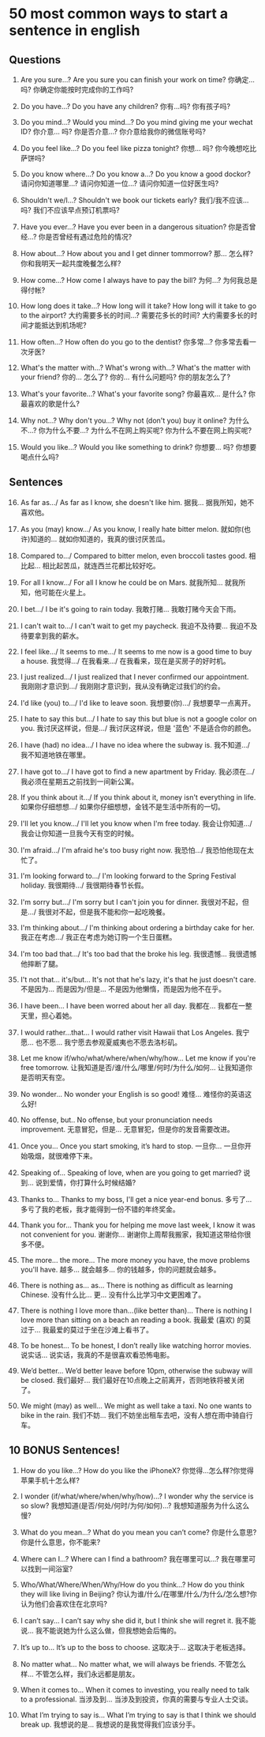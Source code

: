 # 50 most common ways to start a sentence in english

## Questions

1. Are you sure...? Are you sure you can finish your work on time?
你确定...吗? 你确定你能按时完成你的工作吗?

2. Do you have...? Do you have any children?
你有...吗? 你有孩子吗?

3. Do you mind...? Would you mind...? Do you mind giving me your wechat ID?
你介意... 吗? 你是否介意...? 你介意给我你的微信账号吗?

4. Do you feel like...? Do you feel like pizza tonight?
你想... 吗? 你今晚想吃比萨饼吗?

5. Do you know where...? Do you know a...? Do you know a good dockor?
请问你知道哪里...? 请问你知道一位...? 请问你知道一位好医生吗?

6. Shouldn't we/I...? Shouldn't we book our tickets early?
我们/我不应该... 吗? 我们不应该早点预订机票吗?

7. Have you ever...? Have you ever been in a dangerous situation?
你是否曾经...? 你是否曾经有遇过危险的情况?

8. How about...? How about you and I get dinner tommorrow?
那... 怎么样? 你和我明天一起共度晚餐怎么样?

9. How come...? How come I always have to pay the bill?
为何...? 为何我总是得付帐?

10. How long does it take...? How long will it take? How long will it take to go to the airport?
大约需要多长的时间...? 需要花多长的时间? 大约需要多长的时间才能抵达到机场呢?

11. How often...? How often do you go to the dentist?
你多常...? 你多常去看一次牙医?

12. What's the matter with...? What's wrong with...? What's the matter with your friend?
你的... 怎么了? 你的... 有什么问题吗? 你的朋友怎么了?

13. What's your favorite...? What's your favorite song?
你最喜欢... 是什么? 你最喜欢的歌是什么?

14. Why not...? Why don't you...? Why not (don't you) buy it online?
为什么不...? 你为什么不要...? 为什么不在网上购买呢? 你为什么不要在网上购买呢?

15. Would you like...? Would you like something to drink?
你想要... 吗? 你想要喝点什么吗?

## Sentences
16. As far as.../ As far as I know, she doesn't like him.
据我... 据我所知，她不喜欢他。

17. As you (may) know.../ As you know, I really hate bitter melon.
就如你(也许)知道的... 就如你知道的，我真的很讨厌苦瓜。

18. Compared to.../ Compared to bitter melon, even broccoli tastes good.
相比起... 相比起苦瓜，就连西兰花都比较好吃。

19. For all I know.../ For all I know he could be on Mars.
就我所知... 就我所知，他可能在火星上。

20. I bet.../ I be it's going to rain today.
我敢打赌... 我敢打赌今天会下雨。

21. I can't wait to.../ I can't wait to get my paycheck.
我迫不及待要... 我迫不及待要拿到我的薪水。

22. I feel like.../ It seems to me.../ It seems to me now is a good time to buy a house.
我觉得.../ 在我看来.../ 在我看来，现在是买房子的好时机。

23. I just realized.../ I just realized that I never confirmed our appointment.
我刚刚才意识到.../ 我刚刚才意识到，我从没有确定过我们的约会。

24. I'd like (you) to.../ I'd like to leave soon.
我想要(你).../ 我想要早一点离开。

25. I hate to say this but.../ I hate to say this but blue is not a google color on you.
我讨厌这样说，但是.../ 我讨厌这样说，但是 '蓝色' 不是适合你的颜色。

26. I have (had) no idea.../ I have no idea where the subway is.
我不知道.../ 我不知道地铁在哪里。

27. I have got to.../ I have got to find a new apartment by Friday.
我必须在.../ 我必须在星期五之前找到一间新公寓。

28. If you think about it.../ If you think about it, money isn't everything in life.
如果你仔细想想.../ 如果你仔细想想，金钱不是生活中所有的一切。

29. I'll let you know.../ I'll let you know when I'm free today.
我会让你知道.../ 我会让你知道一旦我今天有空的时候。

30. I'm afraid.../ I'm afraid he's too busy right now.
我恐怕.../ 我恐怕他现在太忙了。

31. I'm looking forward to.../ I'm looking forward to the Spring Festival holiday.
我很期待.../ 我很期待春节长假。

32. I'm sorry but.../ I'm sorry but I can't join you for dinner.
我很对不起，但是.../ 我很对不起，但是我不能和你一起吃晚餐。

33. I'm thinking about.../ I'm thinking about ordering a birthday  cake for her.
我正在考虑.../ 我正在考虑为她订购一个生日蛋糕。

34. I'm too bad that.../ It's too bad that the broke his leg.
我很遗憾... 我很遗憾他摔断了腿。

35. I't not that... it's/but... It's not that he's lazy, it's that he just doesn't care.
不是因为... 而是因为/但是... 不是因为他懒惰，而是因为他不在乎。

36. I have been... I have been worred about her all day.
我都在... 我都在一整天里，担心着她。

37. I would rather...that... I would rather visit Hawaii that Los Angeles.
我宁愿... 也不愿... 我宁愿去参观夏威夷也不愿去洛杉矶。

38. Let me know if/who/what/where/when/why/how... Let me know if you're free tomorrow.
让我知道是否/谁/什么/哪里/何时/为什么/如何... 让我知道你是否明天有空。

39. No wonder... No wonder your English is so good!
难怪... 难怪你的英语这么好!

40. No offense, but.. No offense, but your pronunciation needs improvement.
无意冒犯，但是... 无意冒犯，但是你的发音需要改进。

41. Once you... Once you start smoking, it’s hard to stop.
一旦你... 一旦你开始吸烟，就很难停下来。

42. Speaking of... Speaking of love, when are you going to get married?
说到... 说到爱情，你打算什么时候结婚?

43. Thanks to... Thanks to my boss, I'll get a nice year-end bonus.
多亏了... 多亏了我的老板，我才能得到一份不错的年终奖金。

44. Thank you for... Thank you for helping me move last week, I know it was not convenient for you.
谢谢你... 谢谢你上周帮我搬家，我知道这带给你很多不便。

45. The more... the more... The more money you have, the move problems you'll have.
越多... 就会越多... 你的钱越多，你的问题就会越多。

46. There is nothing as... as... There is nothing as difficult as learning Chinese.
没有什么比... 更... 没有什么比学习中文更困难了。

47. There is nothing I love more than...(like better than)... There is nothing I love more than sitting on a beach an reading a book.
我最爱 (喜欢) 的莫过于... 我最爱的莫过于坐在沙滩上看书了。

48. To be honest... To be honest, I don’t really like watching horror movies.
说实话... 说实话，我真的不是很喜欢看恐怖电影。

49. We’d better... We’d better leave before 10pm, otherwise the subway will be closed.
我们最好... 我们最好在10点晚上之前离开，否则地铁将被关闭了。

50. We might (may) as well... We might as well take a taxi. No one wants to bike in the rain.
我们不妨... 我们不妨坐出租车去吧，没有人想在雨中骑自行车。

## 10 BONUS Sentences!

1. How do you like...? How do you like the iPhoneX?
你觉得...怎么样?你觉得苹果手机十怎么样?

2. I wonder (if/what/where/when/why/how)...? I wonder why the service is so slow?
我想知道(是否/何处/何时/为何/如何)...? 我想知道服务为什么这么慢?

3. What do you mean...? What do you mean you can’t come?
你是什么意思? 你是什么意思，你不能来?

4. Where can I...? Where can I find a bathroom?
我在哪里可以...? 我在哪里可以找到一间浴室?

5. Who/What/Where/When/Why/How do you think...? How do you think they will like living in Beijing?
你认为谁/什么/在哪里/什么/为什么/怎么想?你认为他们会喜欢住在北京吗?

6. I can’t say... I can’t say why she did it, but I think she will regret it.
我不能说... 我不能说她为什么这么做，但我想她会后悔的。

7. It’s up to... It’s up to the boss to choose.
这取决于... 这取决于老板选择。

8. No matter what... No matter what, we will always be friends.
不管怎么样... 不管怎么样，我们永远都是朋友。

9. When it comes to... When it comes to investing, you really need to talk to a professional.
当涉及到... 当涉及到投资，你真的需要与专业人士交谈。

10. What I’m trying to say is... What I’m trying to say is that I think we should break up.
我想说的是... 我想说的是我觉得我们应该分手。